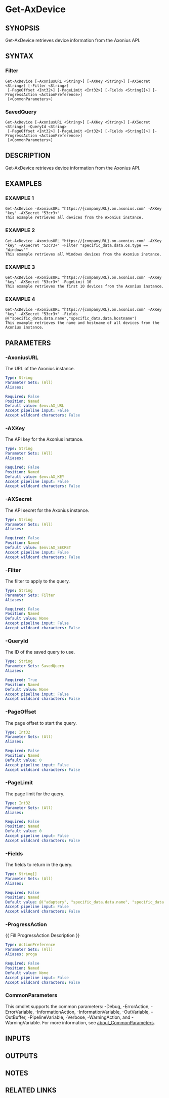 # Get-AxDevice

## SYNOPSIS
Get-AxDevice retrieves device information from the Axonius API.

## SYNTAX

### Filter
```
Get-AxDevice [-AxoniusURL <String>] [-AXKey <String>] [-AXSecret <String>] [-Filter <String>]
 [-PageOffset <Int32>] [-PageLimit <Int32>] [-Fields <String[]>] [-ProgressAction <ActionPreference>]
 [<CommonParameters>]
```

### SavedQuery
```
Get-AxDevice [-AxoniusURL <String>] [-AXKey <String>] [-AXSecret <String>] -QueryId <String>
 [-PageOffset <Int32>] [-PageLimit <Int32>] [-Fields <String[]>] [-ProgressAction <ActionPreference>]
 [<CommonParameters>]
```

## DESCRIPTION
Get-AxDevice retrieves device information from the Axonius API.

## EXAMPLES

### EXAMPLE 1
```
Get-AxDevice -AxoniusURL "https://{companyURL}.on.axonius.com" -AXKey "key" -AXSecret "53cr3+"
This example retrieves all devices from the Axonius instance.
```

### EXAMPLE 2
```
Get-AxDevice -AxoniusURL "https://{companyURL}.on.axonius.com" -AXKey "key" -AXSecret "53cr3+" -Filter "specific_data.data.os.type == 'Windows'"
This example retrieves all Windows devices from the Axonius instance.
```

### EXAMPLE 3
```
Get-AxDevice -AxoniusURL "https://{companyURL}.on.axonius.com" -AXKey "key" -AXSecret "53cr3+" -PageLimit 10
This example retrieves the first 10 devices from the Axonius instance.
```

### EXAMPLE 4
```
Get-AxDevice -AxoniusURL "https://{companyURL}.on.axonius.com" -AXKey "key" -AXSecret "53cr3+" -Fields @("specific_data.data.name","specific_data.data.hostname")
This example retrieves the name and hostname of all devices from the Axonius instance.
```

## PARAMETERS

### -AxoniusURL
The URL of the Axonius instance.

```yaml
Type: String
Parameter Sets: (All)
Aliases:

Required: False
Position: Named
Default value: $env:AX_URL
Accept pipeline input: False
Accept wildcard characters: False
```

### -AXKey
The API key for the Axonius instance.

```yaml
Type: String
Parameter Sets: (All)
Aliases:

Required: False
Position: Named
Default value: $env:AX_KEY
Accept pipeline input: False
Accept wildcard characters: False
```

### -AXSecret
The API secret for the Axonius instance.

```yaml
Type: String
Parameter Sets: (All)
Aliases:

Required: False
Position: Named
Default value: $env:AX_SECRET
Accept pipeline input: False
Accept wildcard characters: False
```

### -Filter
The filter to apply to the query.

```yaml
Type: String
Parameter Sets: Filter
Aliases:

Required: False
Position: Named
Default value: None
Accept pipeline input: False
Accept wildcard characters: False
```

### -QueryId
The ID of the saved query to use.

```yaml
Type: String
Parameter Sets: SavedQuery
Aliases:

Required: True
Position: Named
Default value: None
Accept pipeline input: False
Accept wildcard characters: False
```

### -PageOffset
The page offset to start the query.

```yaml
Type: Int32
Parameter Sets: (All)
Aliases:

Required: False
Position: Named
Default value: 0
Accept pipeline input: False
Accept wildcard characters: False
```

### -PageLimit
The page limit for the query.

```yaml
Type: Int32
Parameter Sets: (All)
Aliases:

Required: False
Position: Named
Default value: 0
Accept pipeline input: False
Accept wildcard characters: False
```

### -Fields
The fields to return in the query.

```yaml
Type: String[]
Parameter Sets: (All)
Aliases:

Required: False
Position: Named
Default value: @("adapters", "specific_data.data.name", "specific_data.data.hostname", "specific_data.data.last_seen", "specific_data.data.network_interfaces.mac", "specific_data.data.network_interfaces.ips", "specific_data.data.os.type", "labels")
Accept pipeline input: False
Accept wildcard characters: False
```

### -ProgressAction
{{ Fill ProgressAction Description }}

```yaml
Type: ActionPreference
Parameter Sets: (All)
Aliases: proga

Required: False
Position: Named
Default value: None
Accept pipeline input: False
Accept wildcard characters: False
```

### CommonParameters
This cmdlet supports the common parameters: -Debug, -ErrorAction, -ErrorVariable, -InformationAction, -InformationVariable, -OutVariable, -OutBuffer, -PipelineVariable, -Verbose, -WarningAction, and -WarningVariable. For more information, see [about_CommonParameters](http://go.microsoft.com/fwlink/?LinkID=113216).

## INPUTS

## OUTPUTS

## NOTES

## RELATED LINKS
